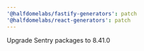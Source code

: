 ```yaml
---
'@halfdomelabs/fastify-generators': patch
'@halfdomelabs/react-generators': patch
---
```


Upgrade Sentry packages to 8.41.0

